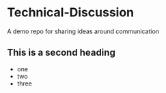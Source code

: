 # Technical-Discussion
A demo repo for sharing ideas around communication


## This is a second heading

* one
* two
* three
